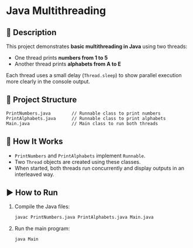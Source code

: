 # Java Multithreading

## 📌 Description
This project demonstrates **basic multithreading in Java** using two threads:
- One thread prints **numbers from 1 to 5**
- Another thread prints **alphabets from A to E**

Each thread uses a small delay (`Thread.sleep`) to show parallel execution more clearly in the console output.

## 🧹 Project Structure

```
PrintNumbers.java        // Runnable class to print numbers
PrintAlphabets.java      // Runnable class to print alphabets
Main.java                // Main class to run both threads
```

## 🧵 How It Works

- `PrintNumbers` and `PrintAlphabets` implement `Runnable`.
- Two `Thread` objects are created using these classes.
- When started, both threads run concurrently and display outputs in an interleaved way.

## ▶️ How to Run

1. Compile the Java files:
   ```bash
   javac PrintNumbers.java PrintAlphabets.java Main.java
   ```

2. Run the main program:
   ```bash
   java Main
   ```
